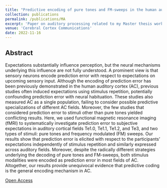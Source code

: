 ```yaml
---
title: "Predictive encoding of pure tones and FM-sweeps in the human auditory cortex"
collection: publications
permalink: /publications/MA
excerpt: 'Paper on auditory processing related to my Master thesis work.'
venue: 'Cerebral Cortex Communications'
date: 2022-11-16
---
```

## Abstract
Expectations substantially influence perception, but the neural mechanisms underlying this influence are not fully understood. A prominent view is that sensory neurons encode prediction error with respect to expectations on upcoming sensory input. Although the encoding of prediction error has been previously demonstrated in the human auditory cortex (AC), previous studies often induced expectations using stimulus repetition, potentially confounding prediction error with neural habituation. These studies also measured AC as a single population, failing to consider possible predictive specializations of different AC fields. Moreover, the few studies that considered prediction error to stimuli other than pure tones yielded conflicting results. Here, we used functional magnetic resonance imaging (fMRI) to systematically investigate prediction error to subjective expectations in auditory cortical fields Te1.0, Te1.1, Te1.2, and Te3, and two types of stimuli: pure tones and frequency modulated (FM) sweeps. Our results show that prediction error is elicited with respect to the participants’ expectations independently of stimulus repetition and similarly expressed across auditory fields. Moreover, despite the radically different strategies underlying the decoding of pure tones and FM-sweeps, both stimulus modalities were encoded as prediction error in most fields of AC. Altogether, our results provide unequivocal evidence that predictive coding is the general encoding mechanism in AC.

[Open Access](https://academic.oup.com/cercorcomms/article/3/4/tgac047/6831208?utm_source=advanceaccess&utm_campaign=cercorcomms&utm_medium=email)
